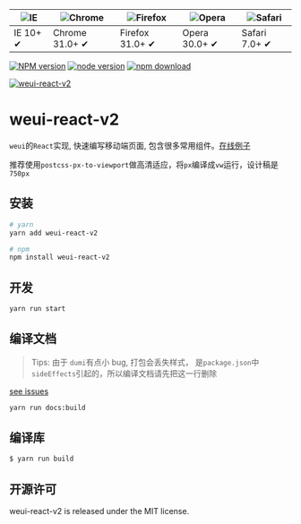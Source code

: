 | ![IE](https://github.com/alrra/browser-logos/blob/master/src/edge/edge_48x48.png?raw=true) | ![Chrome](https://github.com/alrra/browser-logos/blob/master/src/chrome/chrome_48x48.png?raw=true) | ![Firefox](https://github.com/alrra/browser-logos/blob/master/src/firefox/firefox_48x48.png?raw=true) | ![Opera](https://github.com/alrra/browser-logos/blob/master/src/opera/opera_48x48.png?raw=true) | ![Safari](https://github.com/alrra/browser-logos/blob/master/src/safari/safari_48x48.png?raw=true) |
| ------------------------------------------------------------------------------------------ | -------------------------------------------------------------------------------------------------- | ----------------------------------------------------------------------------------------------------- | ----------------------------------------------------------------------------------------------- | -------------------------------------------------------------------------------------------------- |
| IE 10+ ✔                                                                                   | Chrome 31.0+ ✔                                                                                     | Firefox 31.0+ ✔                                                                                       | Opera 30.0+ ✔                                                                                   | Safari 7.0+ ✔                                                                                      |

[![NPM version][npm-image]][npm-url]
[![node version][node-image]][node-url]
[![npm download][download-image]][download-url]

[npm-image]: http://img.shields.io/npm/v/weui-react-v2.svg?style=flat-square
[npm-url]: http://npmjs.org/package/weui-react-v2
[node-image]: https://img.shields.io/badge/node.js-%3E=_0.10-green.svg?style=flat-square
[node-url]: http://nodejs.org/download/
[download-image]: https://img.shields.io/npm/dm/weui-react-v2.svg?style=flat-square
[download-url]: https://npmjs.org/package/weui-react-v2

[![weui-react-v2](https://nodei.co/npm/weui-react-v2.png)](https://npmjs.org/package/weui-react-v2)

# weui-react-v2

`weui`的`React`实现, 快速编写移动端页面, 包含很多常用组件。[在线例子](http://xueyou2000.gitee.io/weui-react-v2)

推荐使用`postcss-px-to-viewport`做高清适应，将`px`编译成`vw`运行，设计稿是`750px`

## 安装

```bash
# yarn
yarn add weui-react-v2

# npm
npm install weui-react-v2
```

## 开发

```bash
yarn run start
```

## 编译文档

> Tips: 由于 `dumi`有点小 bug, 打包会丢失样式， 是`package.json`中`sideEffects`引起的，所以编译文档请先把这一行删除

[see issues](https://github.com/umijs/dumi/issues/225)

```bash
yarn run docs:build
```

## 编译库

```bash
$ yarn run build
```

## 开源许可

weui-react-v2 is released under the MIT license.
